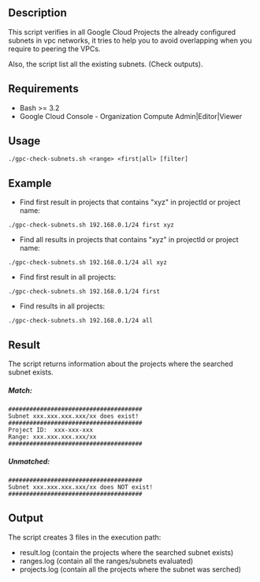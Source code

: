 ## Description
This script verifies in all Google Cloud Projects the already configured subnets in vpc networks, it tries to help you to avoid overlapping when you require to peering the VPCs.

Also, the script list all the existing subnets. (Check outputs).

## Requirements

- Bash >= 3.2
- Google Cloud Console - Organization Compute Admin|Editor|Viewer 

## Usage

```
./gpc-check-subnets.sh <range> <first|all> [filter]
```
  
## Example
  
- Find first result in projects that contains "xyz" in projectId or project name:
```
./gpc-check-subnets.sh 192.168.0.1/24 first xyz
```
  
- Find all results in projects that contains "xyz" in projectId or project name:
```
./gpc-check-subnets.sh 192.168.0.1/24 all xyz
```
  
- Find first result in all projects:
```
./gpc-check-subnets.sh 192.168.0.1/24 first
```
- Find results in all projects:
```
./gpc-check-subnets.sh 192.168.0.1/24 all
```

## Result
The script returns information about the projects where the searched subnet exists.

##### Match:
```
######################################
Subnet xxx.xxx.xxx.xxx/xx does exist!
######################################
Project ID:  xxx-xxx-xxx
Range: xxx.xxx.xxx.xxx/xx
######################################
```
##### Unmatched:
```
######################################
Subnet xxx.xxx.xxx.xxx/xx does NOT exist!
######################################

```
## Output
The script creates 3 files in the execution path:

- result.log (contain the projects where the searched subnet exists)
- ranges.log (contain all the ranges/subnets evaluated)
- projects.log (contain all the projects where the subnet was serched)

